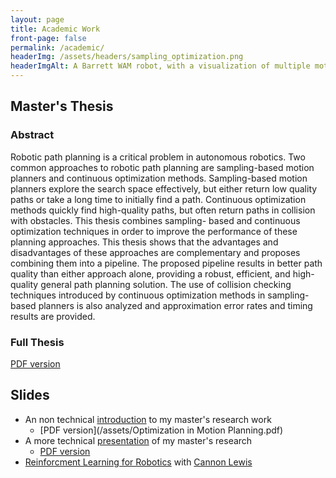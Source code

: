 ```yaml
---
layout: page
title: Academic Work
front-page: false
permalink: /academic/
headerImg: /assets/headers/sampling_optimization.png
headerImgAlt: A Barrett WAM robot, with a visualization of multiple motion plans 
---
```


## Master's Thesis

### Abstract

Robotic path planning is a critical problem in autonomous robotics. Two common approaches to robotic path planning are sampling-based motion planners and
continuous optimization methods. Sampling-based motion planners explore the
search space effectively, but either return low quality paths or take a long time to initially find a path. Continuous optimization methods quickly find high-quality paths,
but often return paths in collision with obstacles. This thesis combines sampling-
based and continuous optimization techniques in order to improve the performance
of these planning approaches. This thesis shows that the advantages and disadvantages of these approaches are complementary and proposes combining them into
a pipeline. The proposed pipeline results in better path quality than either approach alone, providing a robust, efficient, and high-quality general path planning
solution. The use of collision checking techniques introduced by continuous optimization methods in sampling-based planners is also analyzed and approximation
error rates and timing results are provided.

### Full Thesis

[PDF version](/assets/willey-ms-thesis.pdf)

[//]: # (## Publications)
[//]: # ("Combining Sampling and Optimization for Fast Path Planning", Willey, Moll, and Kavraki. _Under Review_.)

## Slides 

* An non technical [introduction](/engi600talk) to my master's research work
  * [PDF version](/assets/Optimization in Motion Planning.pdf)
* A more technical [presentation](/comp600talk) of my master's research
  * [PDF version](/assets/comp600talk.pdf)
* [Reinforcment Learning for Robotics](/assets/summer_2017_reinforcement_learning_slides.pdf) with [Cannon Lewis](http://cannontwo.com)

